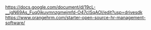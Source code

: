https://docs.google.com/document/d/19cL-__igN69As_Fuq0jkuymnzgmejmfd-O47cISqAOI/edit?usp=drivesdk
https://www.orangehrm.com/starter-open-source-hr-management-software/
